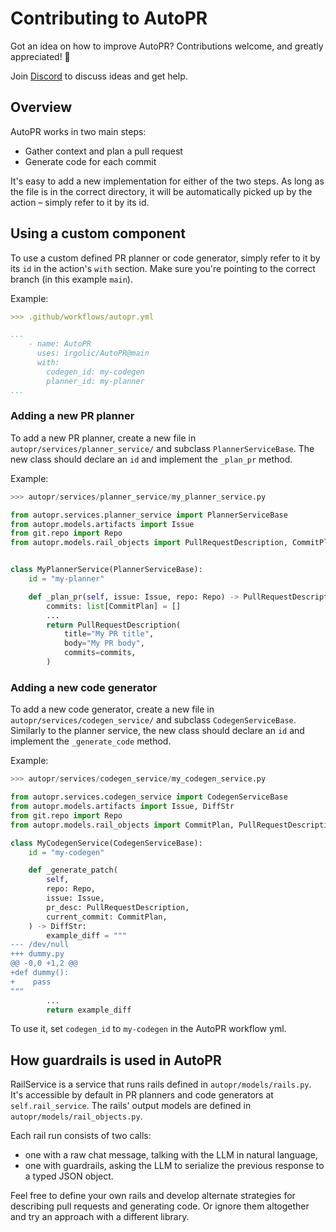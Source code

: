 # Contributing to AutoPR

Got an idea on how to improve AutoPR?
Contributions welcome, and greatly appreciated! 🙏

Join [Discord](https://discord.gg/ykk7Znt3K6) to discuss ideas and get help.

## Overview

AutoPR works in two main steps:
- Gather context and plan a pull request
- Generate code for each commit

It's easy to add a new implementation for either of the two steps. 
As long as the file is in the correct directory, it will be automatically picked up by the action – simply refer to it by its id.

## Using a custom component

To use a custom defined PR planner or code generator, simply refer to it by its `id` in the action's `with` section.
Make sure you're pointing to the correct branch (in this example `main`).

Example:

```yaml
>>> .github/workflows/autopr.yml

...
    - name: AutoPR
      uses: irgolic/AutoPR@main
      with:
        codegen_id: my-codegen
        planner_id: my-planner
...
```

### Adding a new PR planner

To add a new PR planner, create a new file in `autopr/services/planner_service/` and subclass `PlannerServiceBase`. 
The new class should declare an `id` and implement the `_plan_pr` method.

Example:
```python
>>> autopr/services/planner_service/my_planner_service.py

from autopr.services.planner_service import PlannerServiceBase
from autopr.models.artifacts import Issue
from git.repo import Repo
from autopr.models.rail_objects import PullRequestDescription, CommitPlan


class MyPlannerService(PlannerServiceBase):
    id = "my-planner"

    def _plan_pr(self, issue: Issue, repo: Repo) -> PullRequestDescription:
        commits: list[CommitPlan] = []
        ...
        return PullRequestDescription(
            title="My PR title",
            body="My PR body",
            commits=commits,
        )
``` 


### Adding a new code generator

To add a new code generator, create a new file in `autopr/services/codegen_service/` and subclass `CodegenServiceBase`. 
Similarly to the planner service, the new class should declare an `id` and implement the `_generate_code` method.

Example:
```python
>>> autopr/services/codegen_service/my_codegen_service.py

from autopr.services.codegen_service import CodegenServiceBase
from autopr.models.artifacts import Issue, DiffStr
from git.repo import Repo
from autopr.models.rail_objects import CommitPlan, PullRequestDescription,

class MyCodegenService(CodegenServiceBase):
    id = "my-codegen"

    def _generate_patch(
        self,
        repo: Repo,
        issue: Issue,
        pr_desc: PullRequestDescription,
        current_commit: CommitPlan,
    ) -> DiffStr:    
        example_diff = """
--- /dev/null
+++ dummy.py
@@ -0,0 +1,2 @@
+def dummy():
+    pass
"""
        ...
        return example_diff
```

To use it, set `codegen_id` to `my-codegen` in the AutoPR workflow yml.

## How guardrails is used in AutoPR

RailService is a service that runs rails defined in `autopr/models/rails.py`. 
It's accessible by default in PR planners and code generators at `self.rail_service`.
The rails' output models are defined in `autopr/models/rail_objects.py`.

Each rail run consists of two calls:
- one with a raw chat message, talking with the LLM in natural language,
- one with guardrails, asking the LLM to serialize the previous response to a typed JSON object.

Feel free to define your own rails and develop alternate strategies for describing pull requests and generating code. 
Or ignore them altogether and try an approach with a different library.